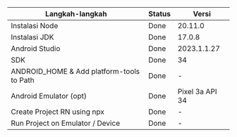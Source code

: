 | Langkah-langkah                           | Status | Versi |
| ----------------------------------------- | ------ | ----- |
| Instalasi Node                            |  Done  |20.11.0    |
| Instalasi JDK                             |  Done  |17.0.8     |
| Android Studio                            |  Done  |2023.1.1.27|
| SDK                                       |  Done  |34         |
| ANDROID_HOME & Add platform-tools to Path |  Done  | -         |
| Android Emulator (opt)                    |  Done  |Pixel 3a API 34|
| Create Project RN using npx               |  Done  | -         |
| Run Project on Emulator / Device          |  Done  | -         |